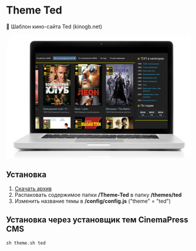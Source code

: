 # Theme Ted
:art: Шаблон кино-сайта Ted (kinogb.net)

![Шаблон кино-сайта Ted (kinogb.net)](https://raw.githubusercontent.com/CinemaPress/Theme-Ted/master/screenshot.jpg "Шаблон кино-сайта Ted (kinogb.net)")

## Установка
1. [Скачать архив](https://github.com/CinemaPress/Theme-Ted/archive/master.zip)
2. Распаковать содержимое папки **/Theme-Ted** в папку **/themes/ted**
3. Изменить название темы в **/config/config.js** ("theme" = "ted")

## Установка через установщик тем CinemaPress CMS
```
sh theme.sh ted
```
